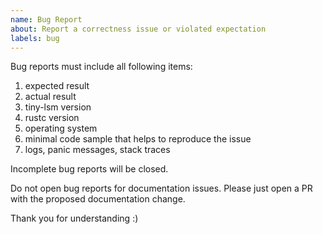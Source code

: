 ```yaml
---
name: Bug Report
about: Report a correctness issue or violated expectation
labels: bug
---
```


Bug reports must include all following items:

1. expected result
1. actual result
1. tiny-lsm version
1. rustc version
1. operating system
1. minimal code sample that helps to reproduce the issue
1. logs, panic messages, stack traces

Incomplete bug reports will be closed.

Do not open bug reports for documentation issues. Please just open a PR with the proposed documentation change.

Thank you for understanding :)
